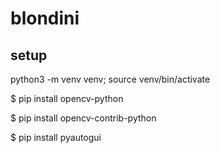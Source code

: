 # blondini

## setup
python3 -m venv venv; source venv/bin/activate

$ pip install opencv-python

$ pip install opencv-contrib-python

$ pip install pyautogui



